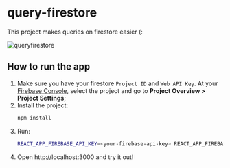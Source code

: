 # query-firestore

This project makes queries on firestore easier (:

![queryfirestore](https://user-images.githubusercontent.com/22302138/40582152-bfb8ad7e-6142-11e8-8f98-dc2ee16bae13.gif)

## How to run the app

  1. Make sure you have your firestore `Project ID` and `Web API Key`. At your [Firebase Console](https://console.firebase.google.com/), select the project and go to **Project Overview > Project Settings**;
  2. Install the project:
     ```bash
     npm install
     ```
  3. Run:
     ```bash
     REACT_APP_FIREBASE_API_KEY=<your-firebase-api-key> REACT_APP_FIREBASE_PROJECT_ID=<your-firebase-project-id> npm start
     ```
  4. Open http://localhost:3000 and try it out!

